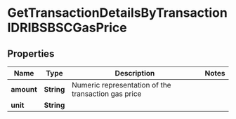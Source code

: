 

# GetTransactionDetailsByTransactionIDRIBSBSCGasPrice


## Properties

Name | Type | Description | Notes
------------ | ------------- | ------------- | -------------
**amount** | **String** | Numeric representation of the transaction gas price | 
**unit** | **String** |  | 



